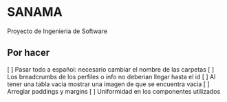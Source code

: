 # SANAMA
Proyecto de Ingenieria de Software


## Por hacer
[ ] Pasar todo a español: necesario cambiar el nombre de las carpetas
[ ] Los breadcrumbs de los perfiles o info no deberian llegar hasta el id
[ ] Al tener una tabla vacia mostrar una imagen de que se encuentra vacia
[ ] Arreglar paddings y margins
[ ] Uniformidad en los componentes utilizados


